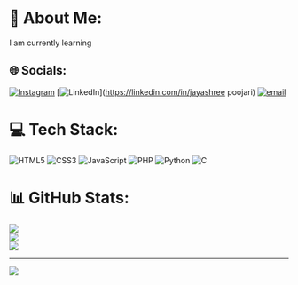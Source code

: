 # 💫 About Me:
I am currently learning


## 🌐 Socials:
[![Instagram](https://img.shields.io/badge/Instagram-%23E4405F.svg?logo=Instagram&logoColor=white)](https://instagram.com/jayashre_kotiyan) [![LinkedIn](https://img.shields.io/badge/LinkedIn-%230077B5.svg?logo=linkedin&logoColor=white)](https://linkedin.com/in/jayashree poojari) [![email](https://img.shields.io/badge/Email-D14836?logo=gmail&logoColor=white)](mailto:jayashree59973@gmail.com) 

# 💻 Tech Stack:
![HTML5](https://img.shields.io/badge/html5-%23E34F26.svg?style=flat&logo=html5&logoColor=white) ![CSS3](https://img.shields.io/badge/css3-%231572B6.svg?style=flat&logo=css3&logoColor=white) ![JavaScript](https://img.shields.io/badge/javascript-%23323330.svg?style=flat&logo=javascript&logoColor=%23F7DF1E) ![PHP](https://img.shields.io/badge/php-%23777BB4.svg?style=flat&logo=php&logoColor=white) ![Python](https://img.shields.io/badge/python-3670A0?style=flat&logo=python&logoColor=ffdd54) ![C](https://img.shields.io/badge/c-%2300599C.svg?style=flat&logo=c&logoColor=white)
# 📊 GitHub Stats:
![](https://github-readme-stats.vercel.app/api?username=jayashree997&theme=vue-dark&hide_border=false&include_all_commits=true&count_private=true)<br/>
![](https://nirzak-streak-stats.vercel.app/?user=jayashree997&theme=vue-dark&hide_border=false)<br/>
![](https://github-readme-stats.vercel.app/api/top-langs/?username=jayashree997&theme=vue-dark&hide_border=false&include_all_commits=true&count_private=true&layout=compact)

---
[![](https://visitcount.itsvg.in/api?id=jayashree997&icon=0&color=0)](https://visitcount.itsvg.in)


